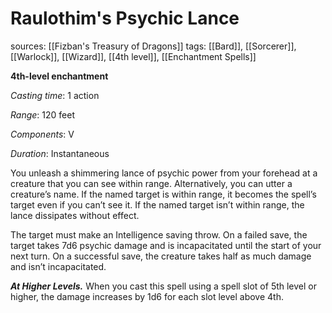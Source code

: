 # Raulothim's Psychic Lance
sources: [[Fizban's Treasury of Dragons]]
tags: [[Bard]], [[Sorcerer]], [[Warlock]], [[Wizard]], [[4th level]], [[Enchantment Spells]]

**4th-level enchantment**

*Casting time*: 1 action

*Range*: 120 feet

*Components*: V

*Duration*: Instantaneous

You unleash a shimmering lance of psychic power from your forehead at a creature that you can see within range. Alternatively, you can utter a creature’s name. If the named target is within range, it becomes the spell’s target even if you can’t see it. If the named target isn’t within range, the lance dissipates without effect.

The target must make an Intelligence saving throw. On a failed save, the target takes 7d6 psychic damage and is incapacitated until the start of your next turn. On a successful save, the creature takes half as much damage and isn’t incapacitated.

**_At Higher Levels._** When you cast this spell using a spell slot of 5th level or higher, the damage increases by 1d6 for each slot level above 4th.
